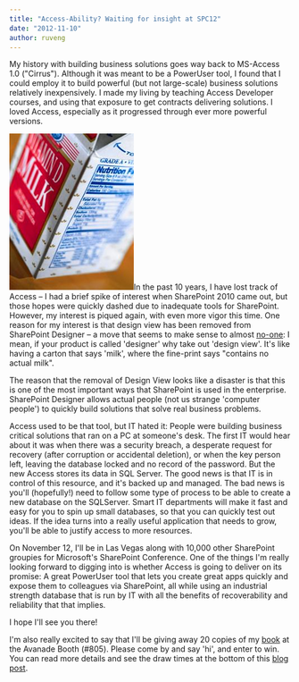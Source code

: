 ```yaml
---
title: "Access-Ability? Waiting for insight at SPC12"
date: "2012-11-10"
author: ruveng
---
```


My history with building business solutions goes way back to MS-Access 1.0 ("Cirrus"). Although it was meant to be a PowerUser tool, I found that I could employ it to build powerful (but not large-scale) business solutions relatively inexpensively. I made my living by teaching Access Developer courses, and using that exposure to get contracts delivering solutions. I loved Access, especially as it progressed through ever more powerful versions.

![](images/111012_1610_AccessAbili1.jpg)In the past 10 years, I have lost track of Access – I had a brief spike of interest when SharePoint 2010 came out, but those hopes were quickly dashed due to inadequate tools for SharePoint. However, my interest is piqued again, with even more vigor this time. One reason for my interest is that design view has been removed from SharePoint Designer – a move that seems to make sense to almost [no-one](http://sympmarc.com/2012/10/11/sharepoint-designer-2013%E2%80%B2s-missing-design-view-its-official/): I mean, if your product is called 'designer' why take out 'design view'. It's like having a carton that says 'milk', where the fine-print says "contains no actual milk".

The reason that the removal of Design View looks like a disaster is that this is one of the most important ways that SharePoint is used in the enterprise. SharePoint Designer allows actual people (not us strange 'computer people') to quickly build solutions that solve real business problems.

Access used to be that tool, but IT hated it: People were building business critical solutions that ran on a PC at someone's desk. The first IT would hear about it was when there was a security breach, a desperate request for recovery (after corruption or accidental deletion), or when the key person left, leaving the database locked and no record of the password. But the new Access stores its data in SQL Server. The good news is that IT is in control of this resource, and it's backed up and managed. The bad news is you'll (hopefully!) need to follow some type of process to be able to create a new database on the SQLServer. Smart IT departments will make it fast and easy for you to spin up small databases, so that you can quickly test out ideas. If the idea turns into a really useful application that needs to grow, you'll be able to justify access to more resources.

On November 12, I'll be in Las Vegas along with 10,000 other SharePoint groupies for Microsoft's SharePoint Conference. One of the things I'm really looking forward to digging into is whether Access is going to deliver on its promise: A great PowerUser tool that lets you create great apps quickly and expose them to colleagues via SharePoint, all while using an industrial strength database that is run by IT with all the benefits of recoverability and reliability that that implies.

I hope I'll see you there!

I'm also really excited to say that I'll be giving away 20 copies of my [book](http://amzn.to/JnxlcC) at the Avanade Booth (#805). Please come by and say 'hi', and enter to win. You can read more details and see the draw times at the bottom of this [blog post](http://bit.ly/Avanade-SPC12).
